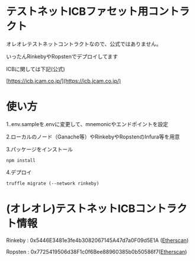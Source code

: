 # テストネットICBファセット用コントラクト

オレオレテストネットコントラクトなので、公式ではありません。

いったんRinkebyやRopstenでデプロイしてます

ICBに関しては下記(公式)

[https://icb.jcam.co.jp/](https://icb.jcam.co.jp/)

# 使い方

1..env.sampleを.envに変更して、mnemonicやエンドポイントを設定

2.ローカルのノード（Ganache等）やRinkebyやRopstenのInfura等を用意

3.パッケージをインストール

```
npm install
```

4.デプロイ
```
truffle migrate (--network rinkeby)
```


# (オレオレ)テストネットICBコントラクト情報

Rinkeby : 0x5446E3481e3fe4b3082067145A47d7a0F09d5E1A ([Etherscan](https://rinkeby.etherscan.io/address/0x5446E3481e3fe4b3082067145A47d7a0F09d5E1A))

Ropsten : 0x7725419506d38F1c0f6Bee88960385b0b50586f7([Etherscan](https://ropsten.etherscan.io/address/0x7725419506d38F1c0f6Bee88960385b0b50586f7))

